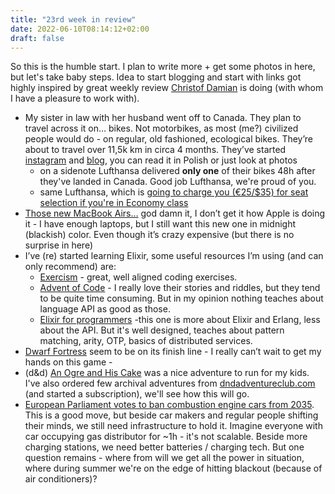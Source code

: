 ```yaml
---
title: "23rd week in review"
date: 2022-06-10T08:14:12+02:00
draft: false
---
```


So this is the humble start. I plan to write more + get some photos in here, but let's take baby steps. Idea to start blogging and start with links got highly inspired by great weekly review [Christof Damian](https://christof.damian.net/) is doing (with whom I have a pleasure to work with).

- My sister in law with her husband went off to Canada. They plan to travel across it on… bikes. Not motorbikes, as most (me?) civilized people would do - on regular, old fashioned, ecological bikes. They’re about to travel over 11,5k km in circa 4 months. They’ve started [instagram](https://www.instagram.com/rudy.n.lok/) and [blog](https://rudy-n-lok.pl), you can read it in Polish or just look at photos
  - on a sidenote Lufthansa delivered **only one** of their bikes 48h after they've landed in Canada. Good job Lufthansa, we're proud of you.
  - same Lufthansa, which is [going to charge you (€25/$35) for seat selection if you're in Economy class](https://simpleflying.com/lufthansa-economy-light-seat-fee/)
- [Those new MacBook Airs…](https://www.apple.com/macbook-air-m2/) god damn it, I don’t get it how Apple is doing it - I have enough laptops, but I still want this new one in midnight (blackish) color. Even though it’s crazy expensive (but there is no surprise in here)
- I’ve (re) started learning Elixir, some useful resources I’m using (and can only recommend) are:
  - [Exercism](https://exercism.org/tracks/elixir) - great, well aligned coding exercises.
  - [Advent of Code](https://adventofcode.com/) - I really love their stories and riddles, but they tend to be quite time consuming. But in my opinion nothing teaches about language API as good as those.
  - [Elixir for programmers](https://codestool.coding-gnome.com/courses/elixir-for-programmers-2) -this one is more about Elixir and Erlang, less about the API. But it's well designed, teaches about pattern matching, arity, OTP, basics of distributed services.
- [Dwarf Fortress](https://www.kitfoxgames.com/sendy/w/PjLUMcR8c67NlCEI4ruCLA/v763r5W81UUq567qGrvqMoZg/wEYCyTRE9HwQjDLPGvIBzg) seem to be on its finish line - I really can’t wait to get my hands on this game -
- (d&d) [An Ogre and His Cake](https://www.dmsguild.com/product/245793/An-Ogre-and-His-Cake--Digital) was a nice adventure to run for my kids. I've also ordered few archival adventures from [dndadventureclub.com](https://dndadventureclub.com) (and started a subscription), we'll see how this will go.
- [European Parliament votes to ban combustion engine cars from 2035](https://www.politico.eu/article/european-parliament-votes-to-ban-combustion-engine-cars-from-2035/). This is a good move, but beside car makers and regular people shifting their minds, we still need infrastructure to hold it. Imagine everyone with car occupying gas distributor for ~1h - it's not scalable. Beside more charging stations, we need better batteries / charging tech. But one question remains - where from will we get all the power in situation, where during summer we're on the edge of hitting blackout (because of air conditioners)?
